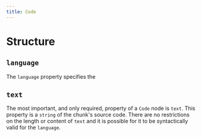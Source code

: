 ```yaml
---
title: Code
---
```


# Structure

## `language`

The `language` property specifies the

## `text`

The most important, and only required, property of a `Code` node is `text`. This property is a `string` of the chunk's source code. There are no restrictions on the length or content of `text` and it is possible for it to be syntactically valid for the `language`.
